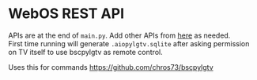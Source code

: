 # WebOS REST API

APIs are at the end of `main.py`. Add other APIs from [here](https://github.com/chros73/bscpylgtv/blob/master/bscpylgtv/webos_client.py) as needed.  
First time running will generate `.aiopylgtv.sqlite` 
after asking permission on TV itself to use bscpylgtv as remote control. 

Uses this for commands https://github.com/chros73/bscpylgtv
